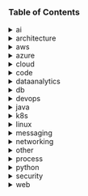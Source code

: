 ### Table of Contents

<details>
<summary>ai</summary>

- [ai_bias_vs_variance.md](./ai/ai_bias_vs_variance.md)
- [ai_frameworks_python.md](./ai/ai_frameworks_python.md)
- [ai_llm_overview.md](./ai/ai_llm_overview.md)
- [ai_llm_embedders.md](./ai/ai_llm_embedders.md)
- [ai_llm_guide_to_choose.md](./ai/ai_llm_guide_to_choose.md)
- [ai_llm_hosting.md](./ai/ai_llm_hosting.md)
- [ai_llm_models.md](./ai/ai_llm_models.md)
- [ai_llm_prompting.md](./ai/ai_llm_prompting.md)
- [ai_llm_rag_vs_retraining.md](./ai/ai_llm_rag_vs_retraining.md)
- [ai_ml_algorithms.md](./ai/ai_ml_algorithms.md)
- [ai_model_evaluation.md](./ai/ai_model_evaluation.md)
- [ai_model_size.md](./ai/ai_model_size.md)
- [ai_path.md](./ai/ai_path.md)
</details>
<details>
<summary>architecture</summary>

- [architecture_arc42.md](./architecture/architecture_arc42.md)
- [architecture_atam.md](./architecture/architecture_atam.md)
- [architecture_c4.md](./architecture/architecture_c4.md)
- [architecture_clean.jpg](./architecture/architecture_clean.jpg)
- [architecture_clean.md](./architecture/architecture_clean.md)
- [architecture_ddd.md](./architecture/architecture_ddd.md)
- [architecture_evolutionary.md](./architecture/architecture_evolutionary.md)
- [architecture_global_analysis.md](./architecture/architecture_global_analysis.md)
- [architecture_graphql.md](./architecture/architecture_graphql.md)
- [architecture_isaqb.md](./architecture/architecture_isaqb.md)
- [architecture_patterns.md](./architecture/architecture_patterns.md)
- [architecture_patterns_eai.png](./architecture/architecture_patterns_eai.png)
- [architecture_presentation.md](./architecture/architecture_presentation.md)
- [architecture_soa.md](./architecture/architecture_soa.md)
- [architecture_togaf.md](./architecture/architecture_togaf.md)
- [architecture_uml.md](./architecture/architecture_uml.md)
</details>
<details>
<summary>aws</summary>

- [aws_alb_lambda.md](./aws/aws_alb_lambda.md)
- [aws_ami.md](./aws/aws_ami.md)
- [aws_appmesh.md](./aws/aws_appmesh.md)
- [aws_cli.md](./aws/aws_cli.md)
- [aws_cloudfront_caching.md](./aws/aws_cloudfront_caching.md)
- [aws_cloudmap.md](./aws/aws_cloudmap.md)
- [aws_components.gif](./aws/aws_components.gif)
- [aws_ecs.md](./aws/aws_ecs.md)
- [aws_eks.md](./aws/aws_eks.md)
- [aws_elasticache_memorydb.md](./aws/aws_elasticache_memorydb.md)
- [aws_emr.md](./aws/aws_emr.md)
- [aws_enhanced_networking.md](./aws/aws_enhanced_networking.md)
- [aws_fe_hosting_options.md](./aws/aws_fe_hosting_options.md)
- [aws_filecache.md](./aws/aws_filecache.md)
- [aws_guardduty.md](./aws/aws_guardduty.md)
- [aws_lattice.md](./aws/aws_lattice.md)
- [aws_local_zones.md](./aws/aws_local_zones.md)
- [aws_mlops_cycle.md](./aws/aws_mlops_cycle.md)
- [aws_mlops_pipeline.png](./aws/aws_mlops_pipeline.png)
- [aws_opensearch.md](./aws/aws_opensearch.md)
- [aws_outposts.md](./aws/aws_outposts.md)
- [aws_ram.md](./aws/aws_ram.md)
- [aws_ssm.md](./aws/aws_ssm.md)
- [aws_transit_gateways.md](./aws/aws_transit_gateways.md)
- [aws_waf.md](./aws/aws_waf.md)
- [aws_wavelength.md](./aws/aws_wavelength.md)
- [aws_well_architected.md](./aws/aws_well_architected.md)
</details>
<details>
<summary>azure</summary>

- [azure_adlsstorageoptions.md](./azure/azure_adlsstorageoptions.md)
- [azure_advisor.md](./azure/azure_advisor.md)
- [azure_assessment.md](./azure/azure_assessment.md)
- [azure_databricks.md](./azure/azure_databricks.md)
- [azure_databricks.svg](./azure/azure_databricks.svg)
- [azure_datapipeline.md](./azure/azure_datapipeline.md)
- [azure_data_factory.md](./azure/azure_data_factory.md)
- [azure_deltalake.md](./azure/azure_deltalake.md)
- [azure_deltalake.png](./azure/azure_deltalake.png)
- [azure_digitaltwin.md](./azure/azure_digitaltwin.md)
- [azure_iot_blueprint.drawio.svg](./azure/azure_iot_blueprint.drawio.svg)
- [azure_iot_blueprint.md](./azure/azure_iot_blueprint.md)
- [azure_migrate.md](./azure/azure_migrate.md)
- [azure_purview.md](./azure/azure_purview.md)
- [azure_realtime_analytics.md](./azure/azure_realtime_analytics.md)
- [azure_realtime_analytics.png](./azure/azure_realtime_analytics.png)
- [azure_stream_analytics.md](./azure/azure_stream_analytics.md)
- [azure_synapse_analytics.md](./azure/azure_synapse_analytics.md)
</details>
<details>
<summary>cloud</summary>

- [cloud_aws_vs_azure.md](./cloud/cloud_aws_vs_azure.md)
- [cloud_events.md](./cloud/cloud_events.md)
- [cloud_ipaas.md](./cloud/cloud_ipaas.md)
- [cloud_migration_strategies.md](./cloud/cloud_migration_strategies.md)
- [cloud_splitbrain.md](./cloud/cloud_splitbrain.md)
</details>
<details>
<summary>code</summary>

- [code_bdd.md](./code/code_bdd.md)
- [code_big_o.md](./code/code_big_o.md)
- [code_clean.md](./code/code_clean.md)
- [code_contract_driven_testing.md](./code/code_contract_driven_testing.md)
- [code_patterns_gof.png](./code/code_patterns_gof.png)
</details>
<details>
<summary>dataanalytics</summary>

- [data_analytics_cleaning_data.md](./dataanalytics/data_analytics_cleaning_data.md)
- [data_analytics_fileformats.md](./dataanalytics/data_analytics_fileformats.md)
- [data_analytics_oozie.md](./dataanalytics/data_analytics_oozie.md)
- [data_analytics_spark.ipynb](./dataanalytics/data_analytics_spark.ipynb)
- [data_analytics_tools.md](./dataanalytics/data_analytics_tools.md)
- [iot_aws_vs_azure.md](./dataanalytics/iot_aws_vs_azure.md)
- [iot_digital_twins.md](./dataanalytics/iot_digital_twins.md)
- [math_calculus_course.md](./dataanalytics/math_calculus_course.md)
- [math_linear_algebra_course.md](./dataanalytics/math_linear_algebra_course.md)
- [math_probability_course.md](./dataanalytics/math_probability_course.md)
- [math_statistics_course.md](./dataanalytics/math_statistics_course.md)
</details>
<details>
<summary>db</summary>

- [db_elastic.md](./db/db_elastic.md)
- [db_graph.md](./db/db_graph.md)
- [db_isolation_level.md](./db/db_isolation_level.md)
- [db_marmotta.md](./db/db_marmotta.md)
- [db_timeseries.md](./db/db_timeseries.md)
- [db_vector.md](./db/db_vector.md)
</details>
<details>
<summary>devops</summary>

- [devops_ai.md](./devops/devops_ai.md)
- [devops_alertmanager.md](./devops/devops_alertmanager.md)
- [devops_ansible.md](./devops/devops_ansible.md)
- [devops_cdktf.md](./devops/devops_cdktf.md)
- [devops_chaos_engineering.md](./devops/devops_chaos_engineering.md)
- [devops_cicd_tools.md](./devops/devops_cicd_tools.md)
- [devops_cloudfoundry.md](./devops/devops_cloudfoundry.md)
- [devops_container_orchestration_mm.md](./devops/devops_container_orchestration_mm.md)
- [devops_devsecops.md](./devops/devops_devsecops.md)
- [devops_docker.md](./devops/devops_docker.md)
- [devops_git.md](./devops/devops_git.md)
- [devops_gitops.md](./devops/devops_gitops.md)
- [devops_graylog.md](./devops/devops_graylog.md)
- [devops_iac_tools.md](./devops/devops_iac_tools.md)
- [devops_logs_loki.md](./devops/devops_logs_loki.md)
- [devops_mlops.md](./devops/devops_mlops.md)
- [devops_openshift.md](./devops/devops_openshift.md)
- [devops_openstack.md](./devops/devops_openstack.md)
- [devops_prometheus.md](./devops/devops_prometheus.md)
</details>
<details>
<summary>java</summary>

- [java_advanced_features.md](./java/java_advanced_features.md)
- [java_camel.md](./java/java_camel.md)
- [java_lambda.md](./java/java_lambda.md)
- [java_mapping_tools.md](./java/java_mapping_tools.md)
- [java_modules_osgi.md](./java/java_modules_osgi.md)
- [java_quarkus_reactive.md](./java/java_quarkus_reactive.md)
- [java_spring_integration.md](./java/java_spring_integration.md)
- [java_spring_reactive.md](./java/java_spring_reactive.md)
- [java_spring_reactor_vs_vertx.md](./java/java_spring_reactor_vs_vertx.md)
- [java_streams.md](./java/java_streams.md)
- [java_tools.md](./java/java_tools.md)
- [java_version.md](./java/java_version.md)
- [java_virtual_threads.md](./java/java_virtual_threads.md)
</details>
<details>
<summary>k8s</summary>

- [k8s_architecture.md](./k8s/k8s_architecture.md)
- [k8s_crd.md](./k8s/k8s_crd.md)
- [k8s_deployment_strategies.md](./k8s/k8s_deployment_strategies.md)
- [k8s_kubectl.md](./k8s/k8s_kubectl.md)
- [k8s_networking.md](./k8s/k8s_networking.md)
- [k8s_objects.md](./k8s/k8s_objects.md)
- [k8s_operators.md](./k8s/k8s_operators.md)
- [k8s_patterns.md](./k8s/k8s_patterns.md)
- [k8s_policy_enformcement.md](./k8s/k8s_policy_enforcement)
- [k8s_rancher.md](./k8s/k8s_rancher.md)
- [k8s_scheduling.md](./k8s/k8s_scheduling.md)
- [k8s_secrets.md](./k8s/k8s_secrets.md)
- [k8s_servicemesh.md](./k8s/k8s_servicemesh.md)
- [k8s_tracing.md](./k8s/k8s_tracing.md)
- [k8s_webhooks.md](./k8s/k8s_webhooks.md)
</details>
<details>
<summary>linux</summary>

- [linux_cgroups.md](./linux/linux_cgroups.md)
- [linux_debian.md](./linux/linux_debian.md)
- [linux_os.md](./linux/linux_os.md)
- [linux_onprem_architecture.md](./linux/linux_onprem_architecture.md)
- [linux_shell_coding_guideline.md](./linux/linux_shell_coding_guideline.md)
- [linux_shell_playground.ipynb](./linux/linux_shell_playground.ipynb)
- [linux_shell_scripting.md](./linux/linux_shell_scripting.md)
- [linux_tools.md](./linux/linux_tools.md)
- [linux_vi.md](./linux/linux_vi.md)
</details>
<details>
<summary>messaging</summary>

- [messaging_kafka.drawio.svg](./messaging/messaging_kafka.drawio.svg)
- [messaging_kafka.md](./messaging/messaging_kafka.md)
- [messaging_kafka_streams.md](./messaging/messaging_kafka_streams.md)
- [messaging_kafka_windowing.md](./messaging/messaging_kafka_windowing.md)
- [messaging_protocols.md](./messaging/messaging_protocols.md)
- [messaging_rabbitmq.md](./messaging/messaging_rabbitmq.md)
</details>
<details>
<summary>networking</summary>

- [networking_anycast.md](./networking/networking_anycast.md)
- [networking_architecture.md](./networking/networking_architecture.md)
- [networking_bgp.md](./networking/networking_bgp.md)
- [networking_dns.md](./networking/networking_dns.md)
- [networking_ipv6.md](./networking/networking_ipv6.md)
- [networking_osi.md](./networking/networking_osi.md)
- [networking_tools.md](./networking/networking_tools.md)
- [networking_ipam.md](./networking/networking_ipam.md)
- [protocol_webrtc.md](./networking/protocol_webrtc.md)
- [protocol_websockets.md](./networking/protocol_websockets.md)
</details>
<details>
<summary>other</summary>

- [blockchain.md](./other/blockchain.md)
- [filmmaking_prompting.md](./other/filmmaking_prompting.md)
- [filmmaking_shots.md](./other/filmmaking_shots.md)
</details>
<details>
<summary>process</summary>

- [process_itil.md](./process/process_itil.md)
- [process_safe.md](./process/process_safe.md)
</details>
<details>
<summary>python</summary>

- [python_advanced.md](./python/python_advanced.md)
- [python_data.ipynb](./python/python_data.ipynb)
- [python_drawbacks.md](./python/python_drawbacks.md)
- [python_pip.md](./python/python_pip.md)
- [python_playground.ipynb](./python/python_playground.ipynb)
- [python_pydantic.md](./python/python_pydantic.md)
</details>
<details>
<summary>security</summary>

- [security_cors.md](./security/security_cors.md)
- [security_device_authentication.md](./security/security_device_authentication.md)
- [security_encryption.md](./security/security_encryption.md)
- [security_http_headers.md](./security/security_http_headers.md)
- [security_oauth.md](./security/security_oauth.md)
- [security_open_ssl.md](./security/security_open_ssl.md)
- [security_pki.md](./security/security_pki.md)
- [security_scanner.md](./security/security_scanner.md)
- [security_signing_certs.md](./security/security_signing_certs.md)
- [security_sni.md](./security/security_sni.md)
- [security_X.509_cert.md](./security/security_x.509_cert.md)
- [security_zero_trust_architecture.md](./security/security_zero_trust_architecture.md)
- [security_nist.md](./security/security_nist.md)
</details>
<details>
<summary>web</summary>

- [javascript_build_pipeline.md](./web/javascript_build_pipeline.md)
- [javascript_express_nest.md](./web/javascript_express_nest.md)
- [javascript_node.md](./web/javascript_node.md)
- [javascript_typescript.md](./web/javascript_typescript.md)
- [testing_cypress.md](./web/testing_cypress.md)
- [tool_npm.md](./web/tool_npm.md)
- [web_angular.md](./web/web_angular.md)
- [web_components.md](./web/web_components.md)
- [web_crossplatform.md](./web/web_crossplatform.md)
- [web_react.md](./web/web_react.md)
</details>
